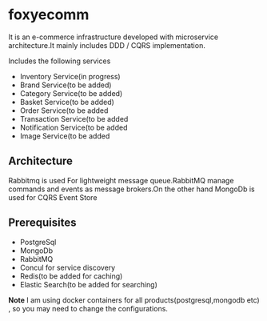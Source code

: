 # foxyecomm
 It is an e-commerce infrastructure developed with microservice architecture.It mainly includes DDD / CQRS implementation.
 
 
Includes the following services 

<ul>
<li>Inventory Service(in progress)</li>
<li>Brand Service(to be added)</li>
<li>Category Service(to be added)</li>
<li>Basket Service(to be added)</li>
<li>Order Service(to be added</li>
<li>Transaction Service(to be added</li>
<li>Notification Service(to be added</li>
<li>Image Service(to be added</li>
</ul>

<h2>Architecture</h2>

Rabbitmq is used For lightweight message queue.RabbitMQ manage commands and events as message brokers.On the other hand MongoDb is used for CQRS Event Store


<h2>Prerequisites</h2>

<ul>
<li>PostgreSql</li>
<li>MongoDb</li>
<li>RabbitMQ</li>
<li>Concul for service discovery</li>
<li>Redis(to be added for caching)</li>
<li>Elastic Search(to be added for searching)</li>
</ul>

<b>Note</b>
I am using docker containers for all products(postgresql,mongodb etc) , so you may need to change the configurations.
